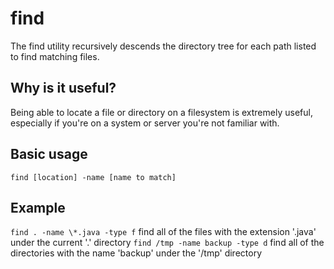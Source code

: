 # find
The find utility recursively descends the directory tree for each path listed to find matching files.

## Why is it useful?
Being able to locate a file or directory on a filesystem is extremely useful, especially if you're on a system or server you're not familiar with.

## Basic usage
`find [location] -name [name to match]`

## Example
`find . -name \*.java -type f` find all of the files with the extension '.java' under the current '.' directory
`find /tmp -name backup -type d` find all of the directories with the name 'backup' under the '/tmp' directory
